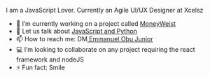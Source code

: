  I am a JavaScript Lover. Currently an Agile UI/UX Designer at Xcelsz 

- 🔭 I’m currently working on a project called <a href="">MoneyWeist</a>
- 💬 Let us talk about <a href=" ">JavaScript and Python</a>
- 📫 How to reach me: DM<a href="mailto:obu.junior.emmanuel@gmail.com"> Emmanuel Obu Junior</a>
- 💻 I’m looking to collaborate on any project requiring the react framework and nodeJS
- ⚡ Fun fact: Smile

